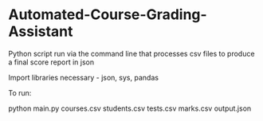 # Automated-Course-Grading-Assistant
Python script run via the command line that processes csv files to produce a final score report in json

Import libraries necessary - json, sys, pandas

To run:

python main.py courses.csv students.csv tests.csv marks.csv output.json
